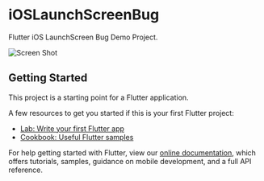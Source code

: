 # iOSLaunchScreenBug

Flutter iOS LaunchScreen Bug Demo Project.

![Screen Shot](https://user-images.githubusercontent.com/2040481/85150253-e378e680-b284-11ea-924f-d2d075b0cf05.gif)

## Getting Started

This project is a starting point for a Flutter application.

A few resources to get you started if this is your first Flutter project:

- [Lab: Write your first Flutter app](https://flutter.dev/docs/get-started/codelab)
- [Cookbook: Useful Flutter samples](https://flutter.dev/docs/cookbook)

For help getting started with Flutter, view our
[online documentation](https://flutter.dev/docs), which offers tutorials,
samples, guidance on mobile development, and a full API reference.
